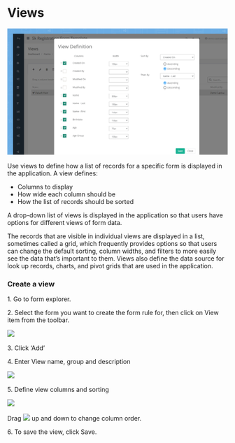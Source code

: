 # Views

![](../.gitbook/assets/Views.png)

Use views to define how a list of records for a specific form is displayed in the application. A view defines:

* Columns to display
* How wide each column should be
* How the list of records should be sorted

A drop-down list of views is displayed in the application so that users have options for different views of form data.

The records that are visible in individual views are displayed in a list, sometimes called a grid, which frequently provides options so that users can change the default sorting, column widths, and filters to more easily see the data that’s important to them. Views also define the data source for look up records, charts, and pivot grids that are used in the application.

### Create a view

1\. Go to form explorer.

2\. Select the form you want to create the form rule for, then click on View item from the toolbar.

![](https://captisa.com/wp-content/uploads/2018/11/newView.png)

3\. Click ‘Add’

4\. Enter View name, group and description

![](https://captisa.com/wp-content/uploads/2018/11/newViewForm-300x256.png)

5\. Define view columns and sorting

![](https://captisa.com/wp-content/uploads/2018/11/viewColumn.png)

Drag ![](https://kb.captisa.com/wp-content/uploads/2018/03/dragAndDrop.png) up and down to change column order.

&#x20;

6\. To save the view, click Save.

&#x20; &#x20;
